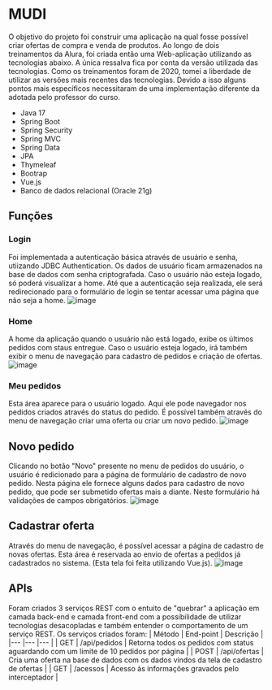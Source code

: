 # MUDI

O objetivo do projeto foi construir uma aplicação na qual fosse possível criar ofertas de compra e venda de produtos. Ao longo de dois treinamentos da Alura, foi criada então uma Web-aplicação utilizando as tecnologias abaixo. A única ressalva fica por conta da versão utilizada das tecnologias. Como os treinamentos foram de 2020, tomei a liberdade de utilizar as versões mais recentes das tecnologias. Devido a isso alguns pontos mais específicos necessitaram de uma implementação diferente da adotada pelo professor do curso.

- Java 17
- Spring Boot
- Spring Security
- Spring MVC
- Spring Data
- JPA
- Thymeleaf
- Bootrap
- Vue.js
- Banco de dados relacional (Oracle 21g)



## Funções

### Login
Foi implementada a autenticação básica através de usuário e senha, utiizando JDBC Authentication. Os dados de usuário ficam armazenados na base de dados com senha criptografada. Caso o usuário não esteja logado, só poderá visualizar a home. Até que a autenticação seja realizada, ele será redirecionado para o formulário de login se tentar acessar uma página que não seja a home.
![image](https://user-images.githubusercontent.com/76452862/216750449-fca8b415-b865-4e24-b5f6-1b1d0ea06f38.png)


### Home
A home da aplicação quando o usuário não está logado, exibe os últimos pedidos com staus entregue. Caso o usuário esteja logado, irá também exibir o menu de navegação para cadastro de pedidos e criação de ofertas.
![image](https://user-images.githubusercontent.com/76452862/216750472-2f13151c-fd42-423a-a5a0-72a87522dbfa.png)

### Meu pedidos
Esta área aparece para o usuário logado. Aqui ele pode navegador nos pedidos criados através do status do pedido. É possível também através do menu de navegação criar uma oferta ou criar um novo pedido.
![image](https://user-images.githubusercontent.com/76452862/216750608-a008c488-b5bb-4ba5-a749-5f842c52a5d3.png)

## Novo pedido
Clicando no botão "Novo" presente no menu de pedidos do usuário, o usuário é redicionado para a página de formulário de cadastro de novo pedido. Nesta página ele fornece alguns dados para cadastro de novo pedido, que pode ser submetido ofertas mais a diante. Neste formulário há validações de campos obrigatórios.
![image](https://user-images.githubusercontent.com/76452862/216750686-dc1e2de6-c6aa-4bbc-af5c-51bfa7a17e6b.png)

## Cadastrar oferta
Através do menu de navegação, é possível acessar a página de cadastro de novas ofertas. Esta área é reservada ao envio de ofertas a pedidos já cadastrados no sistema. (Esta tela foi feita utilizando Vue.js).
![image](https://user-images.githubusercontent.com/76452862/216750742-fe1f745b-3294-485d-8def-19ae704cfe3a.png)

## APIs
Foram criados 3 serviços REST com o entuito de "quebrar" a aplicação em camada back-end e camada front-end com a possibilidade de utilizar tecnologias desacopladas e também entender o comportamento de um serviço REST. Os serviços criados foram:
| Método | End-point | Descrição |
|--- |--- |--- |
| GET | /api/pedidos | Retorna todos os pedidos com status aguardando com um limite de 10 pedidos por página |
| POST | /api/ofertas | Cria uma oferta na base de dados com os dados vindos da tela de cadastro de ofertas |
| GET | /acessos | Acesso às informações gravados pelo interceptador |
